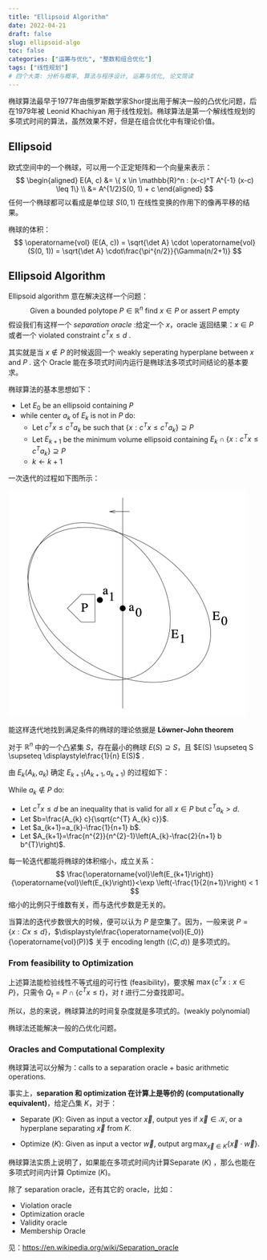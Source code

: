 ```yaml
---
title: "Ellipsoid Algorithm"
date: 2022-04-21
draft: false
slug: ellipsoid-algo
toc: false
categories: ["运筹与优化", "整数和组合优化"]
tags: ["线性规划"]
# 四个大类: 分析与概率, 算法与程序设计, 运筹与优化, 论文简读
---
```


椭球算法最早于1977年由俄罗斯数学家Shor提出用于解决一般的凸优化问题，后在1979年被 Leonid Khachiyan 用于线性规划。椭球算法是第一个解线性规划的多项式时间的算法，虽然效果不好，但是在组合优化中有理论价值。

## Ellipsoid

欧式空间中的一个椭球，可以用一个正定矩阵和一个向量来表示：
$$
\begin{aligned}
E(A, c) &= \{ x \in \mathbb{R}^n : (x-c)^T A^{-1} (x-c) \leq 1\} \\
 &=  A^{1/2}S(0, 1) + c
\end{aligned}
$$
任何一个椭球都可以看成是单位球 $S(0, 1)$ 在线性变换的作用下的像再平移的结果。

椭球的体积：
$$
\operatorname{vol} (E(A, c)) = \sqrt{\det A} \cdot \operatorname{vol}(S(0, 1)) = \sqrt{\det A} \cdot\frac{\pi^{n/2}}{\Gamma(n/2+1)}
$$

## Ellipsoid Algorithm

Ellipsoid algorithm 意在解决这样一个问题：
$$
\text{Given a bounded polytope } P \in \mathbb{R}^n \text{ find } x \in P \text{ or assert  } P \text{ empty}
$$
假设我们有这样一个 *separation oracle* :给定一个 $x$，oracle 返回结果：$x \in P$ 或者一个 violated constraint $c^T x \leq d$ .

其实就是当 $x \notin P$ 的时候返回一个 weakly seperating hyperplane between $x$ and $P$ . 这个 Oracle 能在多项式时间内运行是椭球法多项式时间结论的基本要求。

椭球算法的基本思想如下：

- Let $E_{0}$ be an ellipsoid containing $P$
- while center $a_{k}$ of $E_{k}$ is not in $P$ do:
  - Let $c^{T} x \leq c^{T} a_{k}$ be such that $\left\{x: c^{T} x \leq c^{T} a_{k}\right\} \supseteq P$
  - Let $E_{k+1}$ be the minimum volume ellipsoid containing $E_{k} \cap\left\{x: c^{T} x \leq c^{T} a_{k}\right\} \supseteq P$ 
  - $k \leftarrow k+1$

一次迭代的过程如下图所示：

<img src="../figures/ellipsoid/image-20220421160023125.png" alt="image-20220421160023125" style="zoom:50%;" />

能这样迭代地找到满足条件的椭球的理论依据是 **Löwner-John theorem**

对于 $\mathbb{R}^n$ 中的一个凸紧集 $S$，存在最小的椭球 $E(S) \supseteq S$，且 $E(S) \supseteq S \supseteq \displaystyle\frac{1}{n} E(S)$ .

由 $E_k(A_k, a_k)$ 确定 $E_{k+1}(A_{k+1}, a_{k+1})$ 的过程如下：

While $a_{k} \notin P$ do:
- Let $c^{T} x \leq d$ be an inequality that is valid for all $x \in P$ but $c^{T} a_{k}>d$.
- Let $b=\frac{A_{k} c}{\sqrt{c^{T} A_{k} c}}$.
- Let $a_{k+1}=a_{k}-\frac{1}{n+1} b$.
- Let $A_{k+1}=\frac{n^{2}}{n^{2}-1}\left(A_{k}-\frac{2}{n+1} b b^{T}\right)$.

每一轮迭代都能将椭球的体积缩小，成立关系：
$$
\frac{\operatorname{vol}\left(E_{k+1}\right)}{\operatorname{vol}\left(E_{k}\right)}<\exp \left(-\frac{1}{2(n+1)}\right) < 1
$$
缩小的比例只于维数有关，而与迭代步数是无关的。

当算法的迭代步数很大的时候，便可以认为 $P$ 是空集了。因为，一般来说 $P=\{x: Cx \leq d\}$，$\displaystyle\frac{\operatorname{vol}(E_0)}{\operatorname{vol}(P)}$ 关于 encoding length ($\langle C, d \rangle$) 是多项式的。

### From feasibility to Optimization

上述算法能检验线性不等式组的可行性 (feasibility)，要求解 $\max \{c^T x : x \in P\}$，只需令 $Q_t=P\cap \{c^T x \leq t\}$，对 $t$ 进行二分查找即可。

所以，总的来说，椭球算法的时间复杂度就是多项式的。(weakly polynomial)

椭球法还能解决一般的凸优化问题。

### Oracles and Computational Complexity

椭球算法可以分解为：calls to a separation oracle + basic arithmetic operations.

事实上，**separation 和 optimization 在计算上是等价的 (computationally equivalent)**，给定凸集 $K$，对于：

+ Separate $({K}):$ Given as input a vector $\vec{x}$, output yes if $\vec{x} \in \mathcal{K}$, or a hyperplane separating $\vec{x}$ from ${K}$.
- Optimize $({K}):$ Given as input a vector $\vec{w}$, output $\arg \max _{\vec{x} \in {K}}\{\vec{x} \cdot \vec{w}\}$.

椭球算法实质上说明了，如果能在多项式时间内计算Separate $({K})$ ，那么也能在多项式时间内计算  Optimize $({K})$。

除了 separation oracle，还有其它的 oracle，比如：

+ Violation oracle
+ Optimization oracle
+ Validity oracle
+ Membership Oracle

见：https://en.wikipedia.org/wiki/Separation_oracle
